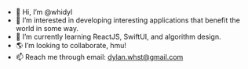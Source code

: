 - 👋 Hi, I’m @whidyl
- 👀 I’m interested in developing interesting applications that benefit the world in some way.
- 🌱 I’m currently learning ReactJS, SwiftUI, and algorithm design. 
- 🌎 I’m looking to collaborate, hmu!
- 📫 Reach me through email: dylan.whst@gmail.com

<!---
whidyl/whidyl is a ✨ special ✨ repository because its `README.md` (this file) appears on your GitHub profile.
You can click the Preview link to take a look at your changes.
--->
